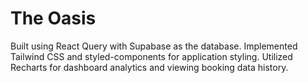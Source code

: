 # The Oasis

Built using React Query with Supabase as the database. Implemented Tailwind CSS and styled-components for application styling. Utilized Recharts for dashboard analytics and viewing booking data history.



